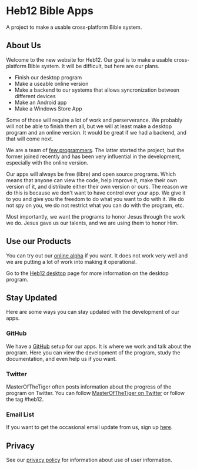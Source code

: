 # Heb12 Bible Apps
A project to make a usable cross-platform Bible system.

## About Us
Welcome to the new website for Heb12. Our goal is to make a usable cross-platform Bible system. It will be difficult, but here are our plans.

- Finish our desktop program
- Make a useable online version
- Make a backend to our systems that allows syncronization between different devices
- Make an Android app
- Make a Windows Store App

Some of those will require a lot of work and perserverance. We probably will not be able to finish them all, but we will at least make a desktop program and an online version. It would be great if we had a backend, and that will come next.

We are a team of [few programmers](members). The latter started the project, but the former joined recently and has been very influential in the development, especially with the online version.

Our apps will always be free (libre) and open source programs. Which means that anyone can view the code, help improve it, make their own version of it, and distribute either their own version or ours. The reason we do this is because we don't want to have control over your app. We give it to you and give you the freedom to do what you want to do with it. We do not spy on you, we do not restrict what you can do with the program, etc.

Most importantly, we want the programs to honor Jesus through the work we do. Jesus gave us our talents, and we are using them to honor Him.

## Use our Products
You can try out our [online alpha](http://heb12.ml/heb12) if you want. It does not work very well and we are putting a lot of work into making it operational.

Go to the [Heb12 desktop](desktop) page for more information on the desktop program.

## Stay Updated
Here are some ways you can stay updated with the development of our apps.

### GitHub
We have a [GitHub](https://github.com/heb12) setup for our apps. It is where we work and talk about the program. Here you can view the development of the program, study the documentation, and even help us if you want.

### Twitter
MasterOfTheTiger often posts information about the progress of the program on Twitter. You can follow [MasterOfTheTiger on Twitter](https://twitter.com/MasterOTheTiger) or follow the tag #heb12.

### Email List
If you want to get the occasional email update from us, sign up [here](http://eepurl.com/drH8Kb).


## Privacy
See our [privacy policy](privacy) for information about use of user information.
